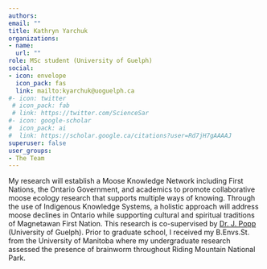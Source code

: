 ```yaml
---
authors:
email: ""
title: Kathryn Yarchuk 
organizations:
- name: 
  url: ""
role: MSc student (University of Guelph)
social:
- icon: envelope
  icon_pack: fas
  link: mailto:kyarchuk@uoguelph.ca
#- icon: twitter
 # icon_pack: fab
 # link: https://twitter.com/ScienceSar
#- icon: google-scholar
#  icon_pack: ai
#  link: https://scholar.google.ca/citations?user=Rd7jH7gAAAAJ
superuser: false
user_groups:
- The Team
---
```


My research will establish a Moose Knowledge Network including First Nations, the Ontario Government, and academics to promote collaborative moose ecology research that supports multiple ways of knowing. Through the use of Indigenous Knowledge Systems, a holistic approach will address moose declines in Ontario while supporting cultural and spiritual traditions of Magnetawan First Nation. This research is co-supervised by [Dr. J. Popp](http://www.wiselab.ca/) (University of Guelph). Prior to graduate school, I received my B.Envs.St. from the University of Manitoba where my undergraduate research assessed the presence of brainworm throughout Riding Mountain National Park.
